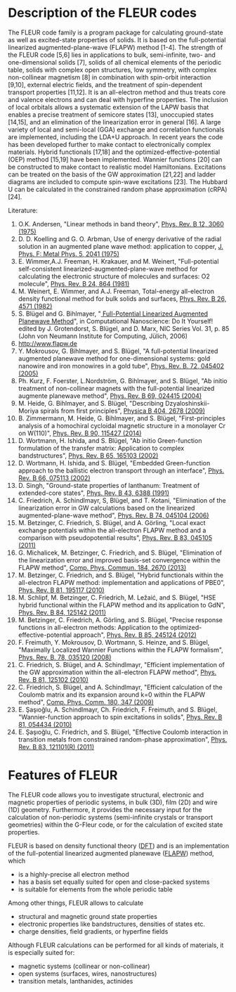 Description of the FLEUR codes
================
The FLEUR code family is a program package for calculating ground-state as well as excited-state properties of solids. It is based on the full-potential linearized augmented-plane-wave (FLAPW) method [1-4]. The strength of the FLEUR code [5,6] lies in applications to bulk, semi-infinite, two- and one-dimensional solids [7], solids of all chemical elements of the periodic table, solids with complex open structures, low symmetry, with complex non-collinear magnetism [8] in combination with spin-orbit interaction [9,10], external electric fields, and the treatment of spin-dependent transport properties [11,12]. It is an all-electron method and thus treats core and valence electrons and can deal with hyperfine properties. The inclusion of local orbitals allows a systematic extension of the LAPW basis that enables a precise treatment of semicore states [13], unoccupied states [14,15], and an elimination of the linearization error in general [16]. A large variety of local and semi-local (GGA) exchange and correlation functionals are implemented, including the LDA+U approach. In recent years the code has been developed further to make contact to electronically complex materials. Hybrid functionals [17,18] and the optimized-effective-potential (OEP) method [15,19] have been implemented. Wannier functions [20] can be constructed to make contact to realistic model Hamiltonians. Excitations can be treated on the basis of the GW approximation [21,22] and ladder diagrams are included to compute spin-wave excitations [23]. The Hubbard U can be calculated in the constrained random phase approximation (cRPA) [24].

Literature:

1. O.K. Andersen, "Linear methods in band theory", [ Phys. Rev. B 12, 3060 (1975)](http://dx.doi.org/10.1103/PhysRevB.12.3060 )
2. D. D. Koelling and G. O. Arbman, Use of energy derivative of the radial solution in an augmented plane wave method: application to copper, [J. Phys. F: Metal Phys. 5, 2041 (1975)](http://dx.doi.org/10.1088/0305-4608/5/11/016 )
3. E. Wimmer,A.J. Freeman, H. Krakauer, and M. Weinert, "Full-potential self-consistent linearized-augmented-plane-wave method for calculating the electronic structure of molecules and surfaces: O2 molecule", [ Phys. Rev. B 24, 864 (1981)](http://dx.doi.org/10.1103/PhysRevB.24.864 )
4. M. Weinert, E. Wimmer, and A.J. Freeman, Total-energy all-electron density functional method for bulk solids and surfaces, [ Phys. Rev. B 26, 4571 (1982)](http://dx.doi.org/10.1103/PhysRevB.26.4571 )
5. S. Blügel and G. Bihlmayer, "[ Full-Potential Linearized Augmented Planewave Method](http://www2.fz-juelich.de/nic-series/volume31/bluegel.pdf )", in Computational Nanoscience: Do It Yourself! edited by J. Grotendorst, S. Blügel, and D. Marx, NIC Series Vol. 31, p. 85 (John von Neumann Institute for Computing, Jülich, 2006)
6. http://www.flapw.de
7. Y. Mokrousov, G. Bihlmayer, and S. Blügel, "A full-potential linearized augmented planewave method for one-dimensional systems: gold nanowire and iron monowires in a gold tube", [ Phys. Rev. B. 72, 045402 (2005)](http://dx.doi.org/10.1103/PhysRevB.72.045402 )
8. Ph. Kurz, F. Foerster, L.Nordström, G. Bihlmayer, and S. Blügel, "Ab initio treatment of non-collinear magnets with the full-potential linearized augmente planewave method", [ Phys. Rev. B 69, 024415 (2004)](http://dx.doi.org/10.1103/PhysRevB.69.024415 )
9. M. Heide, G. Bihlmayer, and S. Blügel, "Describing Dzyaloshinskii-Moriya spirals from first principles", [ Physica B 404, 2678 (2009)](http://dx.doi.org/10.1016/j.physb.2009.06.070 )
10. B. Zimmermann, M. Heide, G. Bihlmayer, and S. Blügel, "First-principles analysis of a homochiral cycloidal magnetic structure in a monolayer Cr on W(110)", [ Phys. Rev. B 90, 115427 (2014)](http://dx.doi.org/10.1103/PhysRevB.90.115427 )
11. D. Wortmann, H. Ishida, and S. Blügel, "Ab initio Green-function formulation of the transfer matrix: Application to complex bandstructures", [ Phys. Rev. B 65, 165103 (2002)](http://dx.doi.org/10.1103/PhysRevB.65.165103 )
12. D. Wortmann, H. Ishida, and S. Blügel, "Embedded Green-function approach to the ballistic electron transport through an interface", [ Phys. Rev. B 66, 075113 (2002)](http://dx.doi.org/10.1103/PhysRevB.66.075113 )
13. D. Singh, "Ground-state properties of lanthanum: Treatment of extended-core states", [ Phys. Rev. B 43, 6388 (1991)](http://dx.doi.org/10.1103/PhysRevB.43.6388 )
14. C. Friedrich, A. Schindlmayr, S, Blügel, and T. Kotani, "Elimination of the linearization error in GW calculations based on the linearized augmented-plane-wave method", [ Phys. Rev. B 74, 045104 (2006)](http://dx.doi.org/10.1103/PhysRevB.74.045104 )
15. M. Betzinger, C. Friedrich, S. Blügel, and A. Görling, "Local exact exchange potentials within the all-electron FLAPW method and a comparison with pseudopotential results", [ Phys. Rev. B 83, 045105 (2011)](http://dx.doi.org/10.1103/PhysRevB.83.045105 )
16. G. Michalicek, M. Betzinger, C. Friedrich, and S. Blügel, "Elimination of the linearization error and improved basis-set convergence within the FLAPW method", [ Comp. Phys. Commun. 184, 2670 (2013)](http://dx.doi.org/10.1016/j.cpc.2013.07.002 )
17. M. Betzinger, C. Friedrich, and S. Blügel, "Hybrid functionals within the all-electron FLAPW method: implementation and applications of PBE0", [ Phys. Rev. B 81, 195117 (2010)](http://dx.doi.org/10.1103/PhysRevB.81.195117 )
18. M. Schlipf, M. Betzinger, C. Friedrich, M. Ležai&#263;, and S. Blügel, "HSE hybrid functional within the FLAPW method and its application to GdN", [ Phys. Rev. B 84, 125142 (2011)](http://dx.doi.org/10.1103/PhysRevB.84.125142 )
19. M. Betzinger, C. Friedrich, A. Görling, and S. Blügel, "Precise response functions in all-electron methods: Application to the optimized-effective-potential approach", [ Phys. Rev. B 85, 245124 (2012)](http://dx.doi.org/10.1103/PhysRevB.85.245124 )
20. F. Freimuth, Y. Mokrousov, D. Wortmann, S. Heinze, and S. Blügel, "Maximally Localized Wannier Functions within the FLAPW formalism", [ Phys. Rev. B. 78, 035120 (2008)](http://dx.doi.org/10.1103/PhysRevB.78.035120 )
21. C. Friedrich, S. Blügel, and A. Schindlmayr, "Efficient implementation of the GW approximation within the all-electron FLAPW method", [ Phys. Rev. B 81, 125102 (2010)](http://dx.doi.org/10.1103/PhysRevB.81.125102 )
22. C. Friedrich, S. Blügel, and A. Schindlmayr, "Efficient calculation of the Coulomb matrix and its expansion around k=0 within the FLAPW method", [ Comp. Phys. Comm. 180, 347 (2009)](http://dx.doi.org/10.1016/j.cpc.2008.10.009 )
23. E. &#350;a&#351;&#305;o&#287;lu, A. Schindlmayr, Ch. Friedrich, F. Freimuth, and S. Blügel, "Wannier-function approach to spin excitations in solids", [ Phys. Rev. B 81, 054434 (2010)](http://dx.doi.org/10.1103/PhysRevB.81.054434 )
24. E. &#350;a&#351;&#305;o&#287;lu, C. Friedrich, and S. Blügel, "Effective Coulomb interaction in transition metals from constrained random-phase approximation", [ Phys. Rev. B 83, 121101(R) (2011)](http://dx.doi.org/10.1103/PhysRevB.83.121101 )

Features of FLEUR
==============

The FLEUR code allows you to investigate structural, electronic and magnetic 
properties of periodic systems, in bulk (3D), film (2D) and wire (1D) 
geometry. Furthermore, it provides the necessary input for the calculation 
of non-periodic systems (semi-infinite crystals or transport geometries) within 
the G-Fleur code, or for the calculation of excited state properties.

FLEUR is based on density functional theory ([DFT](http://www2.fz-juelich.de/nic-series/volume31/jones.pdf)) and is an implementation of the 
full-potential linearized augmented planewave ([FLAPW](http://www2.fz-juelich.de/nic-series/volume31/bluegel.pdf)) method, which 

* is a highly-precise all electron method
* has a basis set equally suited for open and close-packed systems
* is suitable for elements from the whole periodic table

Among other things, FLEUR allows to calculate

* structural and magnetic ground state properties
* electronic properties like bandstructures, densities of states etc.
* charge densities, field gradients, or hyperfine fields

Although FLEUR calculations can be performed for all kinds of materials, it 
is especially suited for:

* magnetic systems (collinear or non-collinear)
* open systems (surfaces, wires, nanostructures)
* transition metals, lanthanides, actinides

